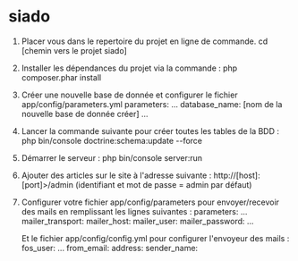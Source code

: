 # siado

1) Placer vous dans le repertoire du projet en ligne de commande.
	cd [chemin vers le projet siado]

2) Installer les dépendances du projet via la commande :
	php composer.phar install

3) Créer une nouvelle base de donnée et configurer le fichier app/config/parameters.yml
	parameters:
		...
		database_name: [nom de la nouvelle base de donnée créer]
		...

4) Lancer la commande suivante pour créer toutes les tables de la BDD :
	php bin/console doctrine:schema:update --force

5) Démarrer le serveur :
	php bin/console server:run

6) Ajouter des articles sur le site à l'adresse suivante :
	http://[host]:[port]>/admin (identifiant et mot de passe = admin par défaut)

7) Configurer votre fichier app/config/parameters pour envoyer/recevoir des mails en remplissant les lignes suivantes :
	parameters:
		...
		mailer_transport: 
    		mailer_host: 
    		mailer_user: 
    		mailer_password:
		...

   Et le fichier app/config/config.yml pour configurer l'envoyeur des mails :
	fos_user:
		...
		from_email:
			address:
			sender_name:
